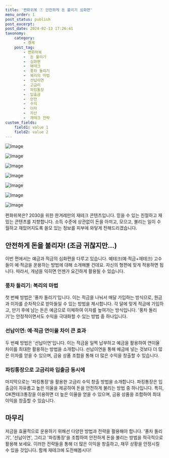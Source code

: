 ```yaml
---
title: '쩐화위복 ⑦ 안전하게 돈 불리기 심화편'
menu_order: 1
post_status: publish
post_excerpt: 
post_date: 2024-02-13 17:26:41
taxonomy:
    category:
        - 경제
    post_tag:
        - 쩐화위복
        -  돈 불리기
        -  심화편
        -  예테크
        -  풍차 돌리기
        -  복리의 마법
        -  선납이연
        -  고금리
        -  파킹통장
        -  입출금
        -  안전
        -  수익
        -  이자
        -  자산
        -  재테크 전략
custom_fields:
    field1: value 1
    field2: value 2
---
```


![Image](https://imgnews.pstatic.net/image/028/2024/02/13/0002676629_001_20240213160501071.jpg?type=w647)

![Image](https://imgnews.pstatic.net/image/028/2024/02/13/0002676629_002_20240213160501099.jpg?type=w647)

![Image](https://imgnews.pstatic.net/image/028/2024/02/13/0002676629_003_20240213160501130.jpg?type=w647)

![Image](https://imgnews.pstatic.net/image/028/2024/02/13/0002676629_004_20240213160501158.jpg?type=w647)

![Image](https://imgnews.pstatic.net/image/028/2024/02/13/0002676629_005_20240213160501186.jpg?type=w647)

![Image](https://imgnews.pstatic.net/image/028/2024/02/13/0002676629_006_20240213160501213.jpg?type=w647)

![Image](https://imgnews.pstatic.net/image/028/2024/02/13/0002676629_007_20240213160501236.jpg?type=w647)

쩐화위복은? 2030을 위한 한겨레만의 재테크 콘텐츠입니다. 믿을 수 있는 친절하고 재밌는 콘텐츠를 지향합니다. 소득 수준에 상관없이 돈을 아끼고, 모으고, 불리는 일이 수월하고 재밌어지도록 쓸모 있는 정보를 피부에 와닿게 전해드리겠습니다.
## 안전하게 돈을 불리자! (조금 귀찮지만…)
이번 편에서는 예금과 적금의 심화편을 다루고 있습니다. 예테크(예·적금+재테크) 고수들이 예·적금을 운용하는 방법에 대해 소개해볼 건데요. 자신의 형편에 맞게 적용하면 됩니다. 따라서, 개념을 익히면 언젠가 요긴하게 활용될 수 있습니다.
### 풍차 돌리기: 복리의 마법
첫 번째 방법은 '풍차 돌리기'입니다. 이는 적금을 나눠서 매달 가입하는 방식으로, 원금과 이자를 순차적으로 받아들일 수 있는 방법을 제시합니다. 각 달에 맞게 적금에 가입하고, 만기 후에 남는 돈은 예금으로 이체하여 이자를 높여가는 방식입니다. '풍차 돌리기'는 안정적이면서도 수익을 극대화할 수 있는 방법 중 하나입니다.
### 선납이연: 예·적금 연이율 차이 큰 효과
두 번째 방법은 '선납이연'입니다. 이는 적금을 일찍 납부하고 예금을 활용하여 연이율 차이를 최대한 활용하는 방법을 소개합니다. 선납이연을 통해 예금에 넣는 것보다 더 많은 이자를 얻을 수 있으며, 금융 상품 조합을 통해 더 많은 수익을 창출할 수 있습니다.
### 파킹통장으로 고금리와 입출금 동시에
마지막으로는 '파킹통장'을 활용한 고금리 수익 창출 방법을 소개합니다. 파킹통장은 입출금이 자유롭고 높은 이율을 제공하여 돈을 안전하게 불리는 방법 중 하나입니다. 특히, OK짠테크통장을 이용하면 더 높은 이율을 얻을 수 있으며, 금융 상품을 조합하여 최대 이익을 창출할 수 있습니다.
## 마무리
저금을 효율적으로 운용하기 위해선 다양한 방법과 전략을 활용해야 합니다. '풍차 돌리기', '선납이연', 그리고 '파킹통장'을 조합하여 안전하게 돈을 불리는 방법을 적극적으로 활용해 보세요. 이러한 전략들을 통해 더 많은 이익을 창출하고, 재무 상황을 안정시킬 수 있을 것입니다. 함께 재테크에 도전해봅시다!
